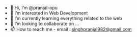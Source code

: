 - 👋 Hi, I’m @pranjal-opu
- 👀 I’m interested in Web Development
- 🌱 I’m currently learning everything related to the web
- 💞️ I’m looking to collaborate on ...
- 📫 How to reach me - email : singhpranjal982@gmail.com

<!---
pranjal-opu/pranjal-opu is a ✨ special ✨ repository because its `README.md` (this file) appears on your GitHub profile.
You can click the Preview link to take a look at your changes.
--->
